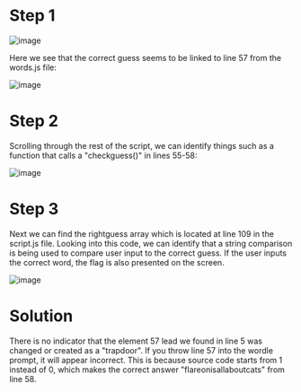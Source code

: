 # Step 1

![image](https://github.com/user-attachments/assets/d43a22ea-295d-4a1e-8c25-d490a41499f7)

Here we see that the correct guess seems to be linked to line 57 from the words.js file:

![image](https://github.com/user-attachments/assets/5bd01657-7356-4775-9f74-b90b2fe2bab6)

# Step 2

Scrolling through the rest of the script, we can identify things such as a function that calls a "checkguess()" in lines 55-58:

![image](https://github.com/user-attachments/assets/12c653e1-7d4b-40c5-8ac5-16944c028bcf)

# Step 3

Next we can find the rightguess array which is located at line 109 in the script.js file. Looking into this code, we can identify that a string comparison is being used to compare user input to the correct guess. If the user inputs the correct word, the flag is also presented on the screen.

![image](https://github.com/user-attachments/assets/01550c67-217a-41a9-abf5-429fb527c561)

# Solution

There is no indicator that the element 57 lead we found in line 5 was changed or created as a "trapdoor". If you throw line 57 into the wordle prompt, it will appear incorrect. This is because source code starts from 1 instead of 0, which makes the correct answer "flareonisallaboutcats" from line 58.
